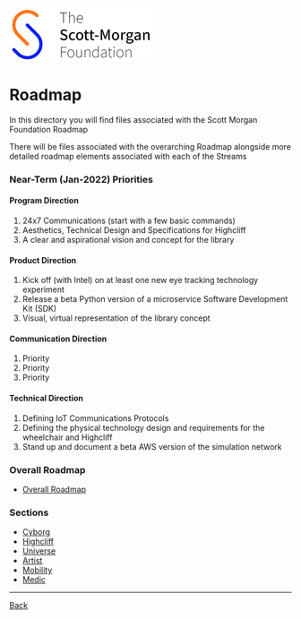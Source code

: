 ![smf-logo](../images/smf-logo.png)
# Roadmap

In this directory you will find files associated with the Scott Morgan Foundation Roadmap

There will be files associated with the overarching Roadmap alongside more detailed roadmap elements associated with each of the Streams

### Near-Term (Jan-2022) Priorities
#### Program Direction
1. 24x7 Communications (start with a few basic commands)
2. Aesthetics, Technical Design and Specifications for Highcliff
3. A clear and aspirational vision and concept for the library
#### Product Direction
1. Kick off (with Intel) on at least one new eye tracking technology experiment
2. Release a beta Python version of a microservice Software Development Kit (SDK)
3. Visual, virtual representation of the library concept
#### Communication Direction
1. Priority
2. Priority
3. Priority
#### Technical Direction
1. Defining IoT Communications Protocols
2. Defining the physical technology design and requirements for the wheelchair and Highcliff
3. Stand up and document a beta AWS version of the simulation network

### Overall Roadmap
- [Overall Roadmap](./overarching/readme.md)

### Sections
- [Cyborg](./cyborg/readme,md)
- [Highcliff](./highcliff/readme.md)
- [Universe](./universe/readme.md)
- [Artist](./artist/readme.md)
- [Mobility](./mobility/readme.md)
- [Medic](./medic/readme.md)

<hr>

[Back](../README.md)

